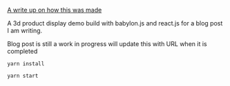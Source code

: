 [A write up on how this was made](https://web.archive.org/web/20200926042240/https://primaxstudio.com/blog/enhancing-e-commerce-experiences-3d-product-configurators/)

A 3d product display demo build with babylon.js and react.js for a blog post I am writing.

Blog post is still a work in progress will update this with URL when it is completed

`yarn install`

`yarn start`
